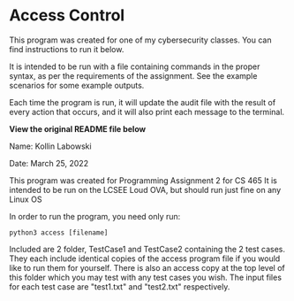 # Access Control

This program was created for one of my cybersecurity classes. You can find instructions to run it below. 

It is intended to be run with a file containing commands in the proper syntax, as per the requirements of the assignment. See the example scenarios for some example outputs.

Each time the program is run, it will update the audit file with the result of every action that occurs, and it will also print each message to the terminal.

**View the original README file below**

Name: Kollin Labowski

Date: March 25, 2022

This program was created for Programming Assignment 2 for CS 465
It is intended to be run on the LCSEE Loud OVA, but should run just fine on any Linux OS

In order to run the program, you need only run:

	python3 access [filename]

Included are 2 folder, TestCase1 and TestCase2 containing the 2 test cases. They each include identical copies
of the access program file if you would like to run them for yourself. There is also an access copy at the top
level of this folder which you may test with any test cases you wish. The input files for each test case are
"test1.txt" and "test2.txt" respectively.

